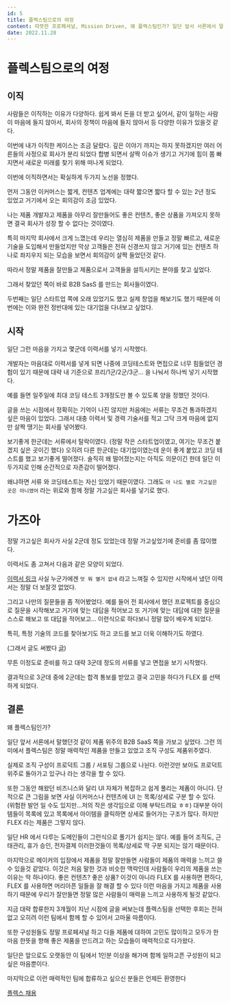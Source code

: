 ```yaml
---
id: 5
title: 플렉스팀으로의 여정
content: 따뜻한 프로페셔널, Mission Driven, 왜 플렉스팀인가? 일단 앞서 서론에서 말했던것 같이 제품 위주의 B2B SaaS 쪽을 가보고 싶었다. 그런 의미에서 플렉스팀은 정말 매력적인 제품을 만들고 있었고 조직 구성도 제품위주였다.
date: 2022.11.28
---
```


# 플렉스팀으로의 여정

## 이직

사람들은 이직하는 이유가 다양하다. 쉽게 봐서 돈을 더 받고 싶어서, 같이 일하는 사람이 마음에 들지 않아서, 회사의 정책이 마음에 들지 않아서 등 다양한 이유가 있을것 같다.

이번에 내가 이직한 케이스는 조금 달랐다. 깊은 이야기 까지는 하지 못하겠지만 여러 어른들의 사정으로 회사가 분리 되었다 합병 되면서 살짝 이슈가 생기고 거기에 힘이 쫌 빠지면서 새로운 미래를 찾기 위해 떠나게 되었다.

이번에 이직하면서는 확실하게 두가지 노선을 정했다.

먼저 그동안 이커머스는 짧게, 컨텐츠 업계에는 대략 짧으면 짧다 할 수 있는 2년 정도 있었고 거기에서 오는 회의감이 조금 있었다.

나는 제품 개발자고 제품을 아무리 잘만들어도 좋은 컨텐츠, 좋은 상품을 가져오지 못하면 결국 회사가 성장 할 수 없다는 것이였다.

특히 마지막 회사에서 크게 느꼈는데 우리는 열심히 제품을 만들고 정말 빠르고, 새로운 기술을 도입해서 만들었지만 막상 고객들은 전혀 신경쓰지 않고 거기에 있는 컨텐츠 하나로 좌지우지 되는 모습을 보면서 회의감이 살짝 들었던것 같다.

따라서 정말 제품을 잘만들고 제품으로서 고객들을 설득시키는 분야를 찾고 싶었다. 

그래서 찾았던 쪽이 바로 B2B SasS 를 만드는 회사들이였다.

두번째는 일단 스타트업 쪽에 오래 있었기도 했고 실제 창업을 해보기도 했기 때문에 이번에는 이와 완전 정반대에 있는 대기업을 다녀보고 싶었다.

## 시작

일단 그런 마음을 가지고 몇군데 이력서를 넣기 시작했다.

개발자는 마음대로 이력서를 넣게 되면 나중에 코딩테스트와 면접으로 너무 힘들었던 경험이 있기 때문에 대략 내 기준으로 프리/1군/2군/3군… 을 나눠서 하나씩 넣기 시작했다.

예를 들면 일주일에 최대 코딩 테스트 3개정도만 볼 수 있도록 양을 정했던 것이다.

글을 쓰는 시점에서 정확히는 기억이 나진 않지만 처음에는 서류는 무조건 통과하겠지 싶은 마음이 있었다. 그래서 대충 이력서 및 경력 기술서를 적고 그닥 크게 마음에 없지만 살짝 땡기는 회사를 넣어봤다. 

보기좋게 한군데는 서류에서 탈락이였다. (정말 작은 스타트업이였고, 여기는 무조건 붙겠지 싶은 곳이긴 했다) 오히려 다른 한군데는 대기업이였는데 운이 좋게 붙었고 코딩 테스트를 했고 보기좋게 떨어졌다. 솔직히 왜 떨어졌는지는 아직도 의문이긴 한데 일단 이 두가지로 인해 순간적으로 자존감이 떨어졌다.

왜냐하면 서류 와 코딩테스트는 자신 있었기 때문이였다. 그래도 `아 나도 별로 가고싶은 곳은 아니였어` 라는 위로와 함께 정말 가고싶은 회사를 넣기로 했다.

# 가즈아

정말 가고싶은 회사가 사실 2군데 정도 있었는데 정말 가고싶었기에 준비를 좀 많이했다.

이력서도 좀 고쳐서 다음과 같은 모양이 되었다.

[이력서 링크](https://www.notion.so/79cf4a328b2c44659c3b536805363fd9) 사실 누군가에겐 `엇 뭐 별거 없네` 라고 느껴질 수 있지만 시작에서 냈던 이력서는 정말 더 보잘것 없었다.

그리고 나만의 질문들을 좀 적어봤었다. 예를 들어 전 회사에서 했던 프로젝트를 중심으로 질문을 시작해보고 거기에 맞는 대답을 적어보고 또 거기에 맞는 대답에 대한 질문을 스스로 해보고 또 대답을 적어보고… 이런식으로 하다보니 정말 많이 배우게 되었다. 

특히, 특정 기술의 코드를 찾아보기도 하고 코드를 보고 더욱 이해하기도 하였다.

(그래서 글도 써봤다 [글](https://www.eomttt.com/posts/3))

무튼 이정도로 준비를 하고 대략 3군데 정도의 서류를 넣고 면접을 보기 시작했다.

결과적으로 3군데 중에 2군데는 합격 통보를 받았고 결국 고민을 하다가 FLEX 를 선택하게 되었다.

## 결론

왜 플렉스팀인가?

일단 앞서 서론에서 말했던것 같이 제품 위주의 B2B SaaS 쪽을 가보고 싶었다. 그런 의미에서 플렉스팀은 정말 매력적인 제품을 만들고 있었고 조직 구성도 제품위주였다.

실제로 조직 구성이 프로덕트 그룹 / 서포팅 그룹으로 나뉜다. 이런것만 보아도 프로덕트 위주로 돌아가고 있구나 라는 생각을 할 수 있다.

또한 그동안 해왔던 비즈니스와 달리 UI 자체가 복잡하고 쉽게 풀리는 제품이 아니다. 단적으로 큰 그림을 보면 사실 이커머스나 컨텐츠에 UI 는 목록/상세로 구분 할 수 있다. (위험한 발언 일 수도 있지만…저의 작은 생각임으로 이해 부탁드려요 ㅎㅎ)
대부분 아이템들이 목록에 있고 목록에서 아이템을 클릭하면 상세로 들어가는 구조가 많다. 하지만 FLEX 라는 제품은 그렇지 않다. 

일단 HR 에서 다루는 도메인들이 그런식으로 풀기가 쉽지는 않다. 예를 들어 조직도, 근태관리, 휴가 승인, 전자결제 이러한것들이 목록/상세로 딱 구분 되지는 않기 때문이다.

마지막으로 메이커의 입장에서 제품을 정말 잘만들면 사람들이 제품의 매력을 느끼고 쓸 수 있을것 같았다. 이것은 처음 말한 것과 비슷한 맥락인데 사람들이 우리의 제품을 쓰는 이유는 딱 하나이다. 좋은 컨텐츠? 좋은 상품? 이것이 아니라 FLEX 를 사용하면 편하다, FLEX 를 사용하면 머리아픈 일들을 잘 해결 할 수 있다 이런 마음을 가지고 제품을 사용하기 때문에 우리가 잘만들면 정말 많은 사람들이 매력을 느끼고 사용하게 될것 같았다.

지금 대략 합류한지 3개월이 지난 시점에 글을 써보는데 플렉스팀을 선택한 후회는 전혀 없고 오히려 이런 팀에서 함께 할 수 있어서 고마울 따름이다.

또한 구성원들도 정말 프로페셔널 하고 다들 제품에 대하여 고민도 많이하고 모두가 한마음 한뜻을 향해 좋은 제품을 만드려고 하는 모습들이 매력적으로 다가왔다.

일단은 앞으로도 오랫동안 이 팀에서 1인분 이상을 해가며 함께 일하고픈 구성원이 되고싶은 마음뿐이다.

마지막으로 이런 매력적인 팀에 합류하고 싶으신 분들은 언제든 환영한다 

[플렉스 채용](https://career.flex.team/recruit)